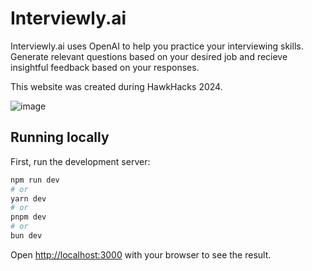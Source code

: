 # Interviewly.ai

Interviewly.ai uses OpenAI to help you practice your interviewing skills. Generate relevant questions based on your desired job and recieve insightful feedback based on your responses.

This website was created during HawkHacks 2024.

![image](https://github.com/z4ab/Interviewly.ai/assets/55454625/42edea32-4518-4959-b0f5-d59552603fcd)

## Running locally

First, run the development server:

```bash
npm run dev
# or
yarn dev
# or
pnpm dev
# or
bun dev
```

Open [http://localhost:3000](http://localhost:3000) with your browser to see the result.
